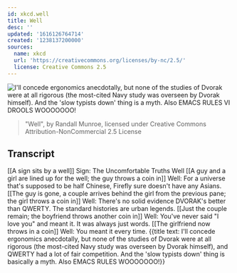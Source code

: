 ```yaml
---
id: xkcd.well
title: Well
desc: ''
updated: '1616126764714'
created: '1238137200000'
sources:
  name: xkcd
  url: 'https://creativecommons.org/licenses/by-nc/2.5/'
  license: Creative Commons 2.5
---
```

![I'll concede ergonomics anecdotally, but none of the studies of Dvorak were at all rigorous (the most-cited Navy study was overseen by Dvorak himself).  And the 'slow typists down' thing is a myth.  Also EMACS RULES VI DROOLS WOOOOOOO!](https://imgs.xkcd.com/comics/well.png)
> "Well", by Randall Munroe, licensed under Creative Commons Attribution-NonCommercial 2.5 License

## Transcript
[[A sign sits by a well]] Sign: The Uncomfortable Truths Well
[[A guy and a girl are lined up for the well; the guy throws a coin in]] Well: For a universe that's supposed to be half Chinese, Firefly sure doesn't have any Asians.
[[The guy is gone, a couple arrives behind the girl from the previous pane; the girl throws a coin in]] Well: There's no solid evidence DVORAK's better than QWERTY. The standard histories are urban legends.
[[Just the couple remain; the boyfriend throws another coin in]] Well: You've never said "I love you" and meant it. It was always just words.
[[The girlfriend now throws in a coin]] Well: You meant it every time.
{{title text: I'll concede ergonomics anecdotally, but none of the studies of Dvorak were at all rigorous (the most-cited Navy study was overseen by Dvorak himself), and QWERTY had a lot of fair competition.  And the 'slow typists down' thing is basically a myth.  Also EMACS RULES WOOOOOOO!}}
